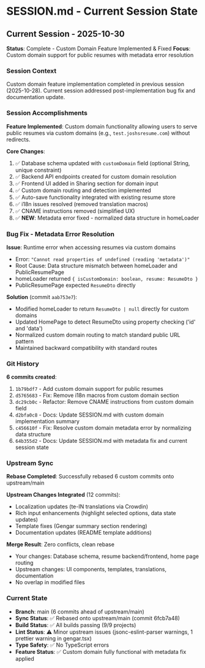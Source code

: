 # SESSION.md - Current Session State

## Current Session - 2025-10-30
**Status**: Complete - Custom Domain Feature Implemented & Fixed
**Focus**: Custom domain support for public resumes with metadata error resolution

### Session Context
Custom domain feature implementation completed in previous session (2025-10-28). Current session addressed post-implementation bug fix and documentation update.

### Session Accomplishments

**Feature Implemented**: Custom domain functionality allowing users to serve public resumes via custom domains (e.g., `test.joshsresume.com`) without redirects.

**Core Changes**:
1. ✅ Database schema updated with `customDomain` field (optional String, unique constraint)
2. ✅ Backend API endpoints created for custom domain resolution
3. ✅ Frontend UI added in Sharing section for domain input
4. ✅ Custom domain routing and detection implemented
5. ✅ Auto-save functionality integrated with existing resume store
6. ✅ i18n issues resolved (removed translation macros)
7. ✅ CNAME instructions removed (simplified UX)
8. ✅ **NEW**: Metadata error fixed - normalized data structure in homeLoader

### Bug Fix - Metadata Error Resolution

**Issue**: Runtime error when accessing resumes via custom domains
- Error: `"Cannot read properties of undefined (reading 'metadata')"`
- Root Cause: Data structure mismatch between homeLoader and PublicResumePage
- homeLoader returned `{ isCustomDomain: boolean, resume: ResumeDto }`
- PublicResumePage expected `ResumeDto` directly

**Solution** (commit `aab753e7`):
- Modified homeLoader to return `ResumeDto | null` directly for custom domains
- Updated HomePage to detect ResumeDto using property checking ('id' and 'data')
- Normalized custom domain routing to match standard public URL pattern
- Maintained backward compatibility with standard routes

### Git History

**6 commits created**:
1. `1b79bdf7` - Add custom domain support for public resumes
2. `d5765683` - Fix: Remove i18n macros from custom domain section
3. `dc29cb0c` - Refactor: Remove CNAME instructions from custom domain field
4. `d2bfa0c8` - Docs: Update SESSION.md with custom domain implementation summary
5. `c456610f` - Fix: Resolve custom domain metadata error by normalizing data structure
6. `64b355d2` - Docs: Update SESSION.md with metadata fix and current session state

### Upstream Sync

**Rebase Completed**: Successfully rebased 6 custom commits onto upstream/main

**Upstream Changes Integrated** (12 commits):
- Localization updates (te-IN translations via Crowdin)
- Rich input enhancements (highlight selected options, data state updates)
- Template fixes (Gengar summary section rendering)
- Documentation updates (README template additions)

**Merge Result**: Zero conflicts, clean rebase
- Your changes: Database schema, resume backend/frontend, home page routing
- Upstream changes: UI components, templates, translations, documentation
- No overlap in modified files

### Current State

- **Branch**: main (6 commits ahead of upstream/main)
- **Sync Status**: ✅ Rebased onto upstream/main (commit 6fcb7a48)
- **Build Status**: ✅ All builds passing (9/9 projects)
- **Lint Status**: ⚠️ Minor upstream issues (jsonc-eslint-parser warnings, 1 prettier warning in gengar.tsx)
- **Type Safety**: ✅ No TypeScript errors
- **Feature Status**: ✅ Custom domain fully functional with metadata fix applied
